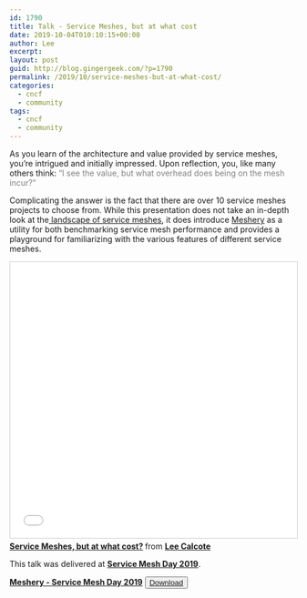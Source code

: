 ```yaml
---
id: 1790
title: Talk - Service Meshes, but at what cost
date: 2019-10-04T010:10:15+00:00
author: Lee
excerpt: 
layout: post
guid: http://blog.gingergeek.com/?p=1790
permalink: /2019/10/service-meshes-but-at-what-cost/
categories:
  - cncf
  - community
tags:
  - cncf
  - community
---
```



<p>As you learn of the architecture and value provided by service meshes, you’re intrigued and initially impressed. Upon reflection, you, like many others think: <font style="color:grey;position:inline;">“I see the value, but what overhead does being on the mesh incur?” </font></p>

<p>Complicating the answer is the fact that there are over 10 service meshes projects to choose from. While this presentation does not take an in-depth look at the<a href="https://layer5.io/landscape"> landscape of service meshes</a>, it does introduce <a href="https://layer5.io/meshery">Meshery</a> as a utility for both benchmarking service mesh performance and provides a playground for familiarizing with the various features of different service meshes.</p>

<iframe src="//www.slideshare.net/slideshow/embed_code/key/3PGWiGNg12FP8O" width="595" height="485" frameborder="0" marginwidth="0" marginheight="0" scrolling="no" style="border:1px solid #CCC; border-width:1px; margin-bottom:5px; max-width: 100%;" allowfullscreen> </iframe> <div style="margin-bottom:5px"> <strong> <a href="//www.slideshare.net/leecalcote/service-meshes-but-at-what-cost" title="Service Meshes, but at what cost?" target="_blank">Service Meshes, but at what cost?</a> </strong> from <strong><a href="https://www.slideshare.net/leecalcote" target="_blank">Lee Calcote</a></strong> </div>

<p>This talk was delivered at <a href="https://servicemeshday.com"><b>Service Mesh Day 2019</b></a>.</p>

<a href="./assets/Meshery-Service-Mesh-Day-2019.pdf">
<b>Meshery - Service Mesh Day 2019</b></a>

<button>
<a href="./assets/Meshery-Service-Mesh-Day-2019.pdf" download="Meshery Service Mesh Day 2019"> Download </a> 
</button>
<!-- /wp:file -->